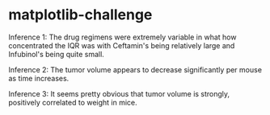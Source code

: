 # matplotlib-challenge

Inference 1: The drug regimens were extremely variable in what how concentrated the IQR was with Ceftamin's being relatively large and Infubinol's being quite small.

Inference 2: The tumor volume appears to decrease significantly per mouse as time increases.

Inference 3: It seems pretty obvious that tumor volume is strongly, positively correlated to weight in mice.